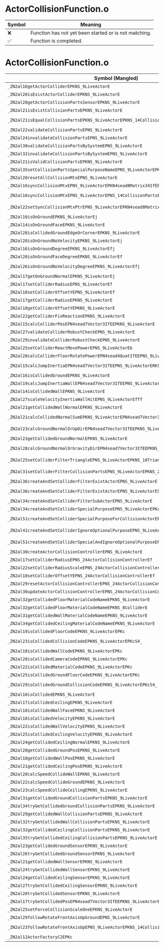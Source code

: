 # ActorCollisionFunction.o
| Symbol | Meaning 
| ------------- | ------------- 
| :x: | Function has not yet been started or is not matching. 
| :white_check_mark: | Function is completed. 


# ActorCollisionFunction.o
| Symbol (Mangled) | Symbol (Demangled) | Decompiled? |
| ------------- |  ------------- | ------------- |
| `_ZN2al16getActorColliderEPKNS_9LiveActorE` | `al::getActorCollider(al::LiveActor const*)` | :x: |
| `_ZN2al20isExistActorColliderEPKNS_9LiveActorE` | `al::isExistActorCollider(al::LiveActor const*)` | :x: |
| `_ZN2al28getActorCollisionPartsSensorEPKNS_9LiveActorE` | `al::getActorCollisionPartsSensor(al::LiveActor const*)` | :x: |
| `_ZN2al21isExistCollisionPartsEPKNS_9LiveActorE` | `al::isExistCollisionParts(al::LiveActor const*)` | :x: |
| `_ZN2al21isEqualCollisionPartsEPKNS_9LiveActorEPKNS_14CollisionPartsE` | `al::isEqualCollisionParts(al::LiveActor const*,al::CollisionParts const*)` | :x: |
| `_ZN2al22validateCollisionPartsEPNS_9LiveActorE` | `al::validateCollisionParts(al::LiveActor *)` | :x: |
| `_ZN2al24invalidateCollisionPartsEPNS_9LiveActorE` | `al::invalidateCollisionParts(al::LiveActor *)` | :x: |
| `_ZN2al30validateCollisionPartsBySystemEPNS_9LiveActorE` | `al::validateCollisionPartsBySystem(al::LiveActor *)` | :x: |
| `_ZN2al32invalidateCollisionPartsBySystemEPNS_9LiveActorE` | `al::invalidateCollisionPartsBySystem(al::LiveActor *)` | :x: |
| `_ZN2al21isValidCollisionPartsEPKNS_9LiveActorE` | `al::isValidCollisionParts(al::LiveActor const*)` | :x: |
| `_ZN2al35setCollisionPartsSpecialPurposeNameEPNS_9LiveActorEPKc` | `al::setCollisionPartsSpecialPurposeName(al::LiveActor *,char const*)` | :x: |
| `_ZN2al20resetAllCollisionMtxEPNS_9LiveActorE` | `al::resetAllCollisionMtx(al::LiveActor *)` | :x: |
| `_ZN2al16syncCollisionMtxEPNS_9LiveActorEPKN4sead8Matrix34IfEE` | `al::syncCollisionMtx(al::LiveActor *,sead::Matrix34<float> const*)` | :x: |
| `_ZN2al16syncCollisionMtxEPNS_9LiveActorEPNS_14CollisionPartsEPKN4sead8Matrix34IfEE` | `al::syncCollisionMtx(al::LiveActor *,al::CollisionParts *,sead::Matrix34<float> const*)` | :x: |
| `_ZN2al22setSyncCollisionMtxPtrEPNS_9LiveActorEPKN4sead8Matrix34IfEE` | `al::setSyncCollisionMtxPtr(al::LiveActor *,sead::Matrix34<float> const*)` | :x: |
| `_ZN2al10isOnGroundEPKNS_9LiveActorEj` | `al::isOnGround(al::LiveActor const*,unsigned int)` | :x: |
| `_ZN2al14isOnGroundFaceEPKNS_9LiveActorE` | `al::isOnGroundFace(al::LiveActor const*)` | :x: |
| `_ZN2al28isCollidedGroundEdgeOrCornerEPKNS_9LiveActorE` | `al::isCollidedGroundEdgeOrCorner(al::LiveActor const*)` | :x: |
| `_ZN2al20isOnGroundNoVelocityEPKNS_9LiveActorEj` | `al::isOnGroundNoVelocity(al::LiveActor const*,unsigned int)` | :x: |
| `_ZN2al16isOnGroundDegreeEPKNS_9LiveActorEfj` | `al::isOnGroundDegree(al::LiveActor const*,float,unsigned int)` | :x: |
| `_ZN2al20isOnGroundFaceDegreeEPKNS_9LiveActorEf` | `al::isOnGroundFaceDegree(al::LiveActor const*,float)` | :x: |
| `_ZN2al26isOnGroundNoVelocityDegreeEPKNS_9LiveActorEfj` | `al::isOnGroundNoVelocityDegree(al::LiveActor const*,float,unsigned int)` | :x: |
| `_ZN2al17getOnGroundNormalEPKNS_9LiveActorEj` | `al::getOnGroundNormal(al::LiveActor const*,unsigned int)` | :x: |
| `_ZN2al17setColliderRadiusEPNS_9LiveActorEf` | `al::setColliderRadius(al::LiveActor *,float)` | :x: |
| `_ZN2al18setColliderOffsetYEPNS_9LiveActorEf` | `al::setColliderOffsetY(al::LiveActor *,float)` | :x: |
| `_ZN2al17getColliderRadiusEPKNS_9LiveActorE` | `al::getColliderRadius(al::LiveActor const*)` | :x: |
| `_ZN2al18getColliderOffsetYEPKNS_9LiveActorE` | `al::getColliderOffsetY(al::LiveActor const*)` | :x: |
| `_ZN2al22getColliderFixReactionEPKNS_9LiveActorE` | `al::getColliderFixReaction(al::LiveActor const*)` | :x: |
| `_ZN2al15calcColliderPosEPN4sead7Vector3IfEEPKNS_9LiveActorE` | `al::calcColliderPos(sead::Vector3<float> *,al::LiveActor const*)` | :x: |
| `_ZN2al27validateColliderRobustCheckEPNS_9LiveActorE` | `al::validateColliderRobustCheck(al::LiveActor *)` | :x: |
| `_ZN2al29invalidateColliderRobustCheckEPNS_9LiveActorE` | `al::invalidateColliderRobustCheck(al::LiveActor *)` | :x: |
| `_ZN2al25setColliderReactMovePowerEPNS_9LiveActorEb` | `al::setColliderReactMovePower(al::LiveActor *,bool)` | :x: |
| `_ZN2al28calcColliderFloorRotatePowerEPN4sead4QuatIfEEPNS_9LiveActorE` | `al::calcColliderFloorRotatePower(sead::Quat<float> *,al::LiveActor *)` | :x: |
| `_ZN2al15calcJumpInertiaEPN4sead7Vector3IfEEPNS_9LiveActorERKS2_f` | `al::calcJumpInertia(sead::Vector3<float> *,al::LiveActor *,sead::Vector3<float> const&,float)` | :x: |
| `_ZN2al16isCollidedGroundEPKNS_9LiveActorE` | `al::isCollidedGround(al::LiveActor const*)` | :x: |
| `_ZN2al19calcJumpInertiaWallEPN4sead7Vector3IfEEPNS_9LiveActorEf` | `al::calcJumpInertiaWall(sead::Vector3<float> *,al::LiveActor *,float)` | :x: |
| `_ZN2al14isCollidedWallEPKNS_9LiveActorE` | `al::isCollidedWall(al::LiveActor const*)` | :x: |
| `_ZN2al27scaleVelocityInertiaWallHitEPNS_9LiveActorEfff` | `al::scaleVelocityInertiaWallHit(al::LiveActor *,float,float,float)` | :x: |
| `_ZN2al21getCollidedWallNormalEPKNS_9LiveActorE` | `al::getCollidedWallNormal(al::LiveActor const*)` | :x: |
| `_ZN2al21calcCollidedNormalSumEPKNS_9LiveActorEPN4sead7Vector3IfEE` | `al::calcCollidedNormalSum(al::LiveActor const*,sead::Vector3<float> *)` | :x: |
| `_ZN2al23calcGroundNormalOrUpDirEPN4sead7Vector3IfEEPKNS_9LiveActorE` | `al::calcGroundNormalOrUpDir(sead::Vector3<float> *,al::LiveActor const*)` | :x: |
| `_ZN2al23getCollidedGroundNormalEPKNS_9LiveActorE` | `al::getCollidedGroundNormal(al::LiveActor const*)` | :x: |
| `_ZN2al28calcGroundNormalOrGravityDirEPN4sead7Vector3IfEEPKNS_9LiveActorE` | `al::calcGroundNormalOrGravityDir(sead::Vector3<float> *,al::LiveActor const*)` | :x: |
| `_ZN2al25setColliderFilterTriangleEPNS_9LiveActorEPKNS_18TriangleFilterBaseE` | `al::setColliderFilterTriangle(al::LiveActor *,al::TriangleFilterBase const*)` | :x: |
| `_ZN2al31setColliderFilterCollisionPartsEPNS_9LiveActorEPKNS_24CollisionPartsFilterBaseE` | `al::setColliderFilterCollisionParts(al::LiveActor *,al::CollisionPartsFilterBase const*)` | :x: |
| `_ZN2al36createAndSetColliderFilterExistActorEPNS_9LiveActorE` | `al::createAndSetColliderFilterExistActor(al::LiveActor *)` | :x: |
| `_ZN2al36createAndSetColliderFilterExistActorEPNS_9LiveActorES1_` | `al::createAndSetColliderFilterExistActor(al::LiveActor *,al::LiveActor *)` | :x: |
| `_ZN2al34createAndSetColliderFilterSubActorEPNS_9LiveActorE` | `al::createAndSetColliderFilterSubActor(al::LiveActor *)` | :x: |
| `_ZN2al34createAndSetColliderSpecialPurposeEPNS_9LiveActorEPKc` | `al::createAndSetColliderSpecialPurpose(al::LiveActor *,char const*)` | :x: |
| `_ZN2al51createAndSetColliderSpecialPurposeForCollisionActorEPNS_9LiveActorEPKc` | `al::createAndSetColliderSpecialPurposeForCollisionActor(al::LiveActor *,char const*)` | :x: |
| `_ZN2al41createAndSetColliderIgnoreOptionalPurposeEPNS_9LiveActorEPKc` | `al::createAndSetColliderIgnoreOptionalPurpose(al::LiveActor *,char const*)` | :x: |
| `_ZN2al51createAndSetColliderSpecialAndIgnoreOptionalPurposeEPNS_9LiveActorEPKcS3_` | `al::createAndSetColliderSpecialAndIgnoreOptionalPurpose(al::LiveActor *,char const*,char const*)` | :x: |
| `_ZN2al30createActorCollisionControllerEPNS_9LiveActorE` | `al::createActorCollisionController(al::LiveActor *)` | :x: |
| `_ZN2al17setColliderRadiusEPNS_24ActorCollisionControllerEf` | `al::setColliderRadius(al::ActorCollisionController *,float)` | :x: |
| `_ZN2al22setColliderRadiusScaleEPNS_24ActorCollisionControllerEf` | `al::setColliderRadiusScale(al::ActorCollisionController *,float)` | :x: |
| `_ZN2al18setColliderOffsetYEPNS_24ActorCollisionControllerEf` | `al::setColliderOffsetY(al::ActorCollisionController *,float)` | :x: |
| `_ZN2al29resetActorCollisionControllerEPNS_24ActorCollisionControllerEi` | `al::resetActorCollisionController(al::ActorCollisionController *,int)` | :x: |
| `_ZN2al30updateActorCollisionControllerEPNS_24ActorCollisionControllerE` | `al::updateActorCollisionController(al::ActorCollisionController *)` | :x: |
| `_ZN2al32getCollidedFloorMaterialCodeNameEPKNS_9LiveActorE` | `al::getCollidedFloorMaterialCodeName(al::LiveActor const*)` | :x: |
| `_ZN2al32getCollidedFloorMaterialCodeNameEPKNS_8ColliderE` | `al::getCollidedFloorMaterialCodeName(al::Collider const*)` | :x: |
| `_ZN2al31getCollidedWallMaterialCodeNameEPKNS_9LiveActorE` | `al::getCollidedWallMaterialCodeName(al::LiveActor const*)` | :x: |
| `_ZN2al34getCollidedCeilingMaterialCodeNameEPKNS_9LiveActorE` | `al::getCollidedCeilingMaterialCodeName(al::LiveActor const*)` | :x: |
| `_ZN2al19isCollidedFloorCodeEPKNS_9LiveActorEPKc` | `al::isCollidedFloorCode(al::LiveActor const*,char const*)` | :x: |
| `_ZN2al23isCollidedCollisionCodeEPKNS_9LiveActorEPKcS4_` | `al::isCollidedCollisionCode(al::LiveActor const*,char const*,char const*)` | :x: |
| `_ZN2al18isCollidedWallCodeEPKNS_9LiveActorEPKc` | `al::isCollidedWallCode(al::LiveActor const*,char const*)` | :x: |
| `_ZN2al20isCollidedCameraCodeEPKNS_9LiveActorEPKc` | `al::isCollidedCameraCode(al::LiveActor const*,char const*)` | :x: |
| `_ZN2al22isCollidedMaterialCodeEPKNS_9LiveActorEPKc` | `al::isCollidedMaterialCode(al::LiveActor const*,char const*)` | :x: |
| `_ZN2al25isCollidedGroundFloorCodeEPKNS_9LiveActorEPKc` | `al::isCollidedGroundFloorCode(al::LiveActor const*,char const*)` | :x: |
| `_ZN2al29isCollidedGroundCollisionCodeEPKNS_9LiveActorEPKcS4_` | `al::isCollidedGroundCollisionCode(al::LiveActor const*,char const*,char const*)` | :x: |
| `_ZN2al10isCollidedEPKNS_9LiveActorE` | `al::isCollided(al::LiveActor const*)` | :x: |
| `_ZN2al17isCollidedCeilingEPKNS_9LiveActorE` | `al::isCollidedCeiling(al::LiveActor const*)` | :x: |
| `_ZN2al18isCollidedWallFaceEPKNS_9LiveActorE` | `al::isCollidedWallFace(al::LiveActor const*)` | :x: |
| `_ZN2al18isCollidedVelocityEPKNS_9LiveActorE` | `al::isCollidedVelocity(al::LiveActor const*)` | :x: |
| `_ZN2al22isCollidedWallVelocityEPKNS_9LiveActorE` | `al::isCollidedWallVelocity(al::LiveActor const*)` | :x: |
| `_ZN2al25isCollidedCeilingVelocityEPKNS_9LiveActorE` | `al::isCollidedCeilingVelocity(al::LiveActor const*)` | :x: |
| `_ZN2al24getCollidedCeilingNormalEPKNS_9LiveActorE` | `al::getCollidedCeilingNormal(al::LiveActor const*)` | :x: |
| `_ZN2al20getCollidedGroundPosEPKNS_9LiveActorE` | `al::getCollidedGroundPos(al::LiveActor const*)` | :x: |
| `_ZN2al18getCollidedWallPosEPKNS_9LiveActorE` | `al::getCollidedWallPos(al::LiveActor const*)` | :x: |
| `_ZN2al21getCollidedCeilingPosEPKNS_9LiveActorE` | `al::getCollidedCeilingPos(al::LiveActor const*)` | :x: |
| `_ZN2al20calcSpeedCollideWallEPKNS_9LiveActorE` | `al::calcSpeedCollideWall(al::LiveActor const*)` | :x: |
| `_ZN2al22calcSpeedCollideGroundEPKNS_9LiveActorE` | `al::calcSpeedCollideGround(al::LiveActor const*)` | :x: |
| `_ZN2al23calcSpeedCollideCeilingEPKNS_9LiveActorE` | `al::calcSpeedCollideCeiling(al::LiveActor const*)` | :x: |
| `_ZN2al31getCollidedGroundCollisionPartsEPKNS_9LiveActorE` | `al::getCollidedGroundCollisionParts(al::LiveActor const*)` | :x: |
| `_ZN2al34tryGetCollidedGroundCollisionPartsEPKNS_9LiveActorE` | `al::tryGetCollidedGroundCollisionParts(al::LiveActor const*)` | :x: |
| `_ZN2al29getCollidedWallCollisionPartsEPKNS_9LiveActorE` | `al::getCollidedWallCollisionParts(al::LiveActor const*)` | :x: |
| `_ZN2al32tryGetCollidedWallCollisionPartsEPKNS_9LiveActorE` | `al::tryGetCollidedWallCollisionParts(al::LiveActor const*)` | :x: |
| `_ZN2al32getCollidedCeilingCollisionPartsEPKNS_9LiveActorE` | `al::getCollidedCeilingCollisionParts(al::LiveActor const*)` | :x: |
| `_ZN2al35tryGetCollidedCeilingCollisionPartsEPKNS_9LiveActorE` | `al::tryGetCollidedCeilingCollisionParts(al::LiveActor const*)` | :x: |
| `_ZN2al23getCollidedGroundSensorEPKNS_9LiveActorE` | `al::getCollidedGroundSensor(al::LiveActor const*)` | :x: |
| `_ZN2al26tryGetCollidedGroundSensorEPKNS_9LiveActorE` | `al::tryGetCollidedGroundSensor(al::LiveActor const*)` | :x: |
| `_ZN2al21getCollidedWallSensorEPKNS_9LiveActorE` | `al::getCollidedWallSensor(al::LiveActor const*)` | :x: |
| `_ZN2al24tryGetCollidedWallSensorEPKNS_9LiveActorE` | `al::tryGetCollidedWallSensor(al::LiveActor const*)` | :x: |
| `_ZN2al24getCollidedCeilingSensorEPKNS_9LiveActorE` | `al::getCollidedCeilingSensor(al::LiveActor const*)` | :x: |
| `_ZN2al27tryGetCollidedCeilingSensorEPKNS_9LiveActorE` | `al::tryGetCollidedCeilingSensor(al::LiveActor const*)` | :x: |
| `_ZN2al20tryGetCollidedSensorEPKNS_9LiveActorE` | `al::tryGetCollidedSensor(al::LiveActor const*)` | :x: |
| `_ZN2al17tryGetCollidedPosEPN4sead7Vector3IfEEPKNS_9LiveActorE` | `al::tryGetCollidedPos(sead::Vector3<float> *,al::LiveActor const*)` | :x: |
| `_ZN2al25setForceCollisionScaleOneEPKNS_9LiveActorE` | `al::setForceCollisionScaleOne(al::LiveActor const*)` | :x: |
| `_ZN2al29followRotateFrontAxisUpGroundEPNS_9LiveActorE` | `al::followRotateFrontAxisUpGround(al::LiveActor *)` | :x: |
| `_ZN2al23followRotateFrontAxisUpEPNS_9LiveActorEPKNS_14CollisionPartsE` | `al::followRotateFrontAxisUp(al::LiveActor *,al::CollisionParts const*)` | :x: |
| `_ZN2al12ActorFactoryC2EPKc` | `al::ActorFactory::ActorFactory(char const*)` | :x: |
